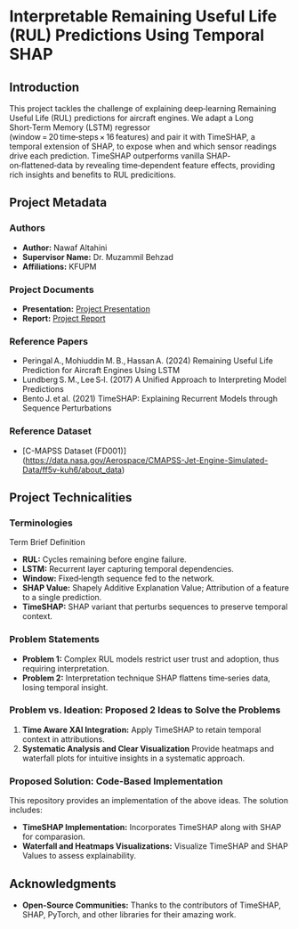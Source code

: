 # Interpretable Remaining Useful Life (RUL) Predictions Using Temporal SHAP

## Introduction
This project tackles the challenge of explaining deep‑learning Remaining Useful Life (RUL) predictions for aircraft engines. We adapt a Long Short‑Term Memory (LSTM) regressor (window = 20 time‑steps × 16 features) and pair it with TimeSHAP, a temporal extension of SHAP, to expose when and which sensor readings drive each prediction. TimeSHAP outperforms vanilla SHAP‐on‑flattened‑data by revealing time‑dependent feature effects, providing rich insights and benefits to RUL predicitions.

## Project Metadata
### Authors
- **Author:** Nawaf Altahini
- **Supervisor Name:** Dr. Muzammil Behzad
- **Affiliations:** KFUPM

### Project Documents
- **Presentation:** [Project Presentation](/Interpreting%20RUL%20Predictions%20Using%20Temporal%20SHAP%20Slides.pptx)
- **Report:** [Project Report](/Explaining%20Remaining%20Useful%20Life%20Predictions%20Using%20Temporal%20SHAP.pdf)

### Reference Papers
- Peringal A., Mohiuddin M. B., Hassan A. (2024) Remaining Useful Life Prediction for Aircraft Engines Using LSTM
- Lundberg S. M., Lee S‑I. (2017) A Unified Approach to Interpreting Model Predictions
- Bento J. et al. (2021) TimeSHAP: Explaining Recurrent Models through Sequence Perturbations

### Reference Dataset
- [C-MAPSS Dataset (FD001)] (https://data.nasa.gov/Aerospace/CMAPSS-Jet-Engine-Simulated-Data/ff5v-kuh6/about_data)


## Project Technicalities

### Terminologies
Term	Brief Definition
- **RUL:** Cycles remaining before engine failure.
- **LSTM:**	Recurrent layer capturing temporal dependencies.
- **Window:**	Fixed‑length sequence fed to the network.
- **SHAP Value:**	Shapely Additive Explanation Value; Attribution of a feature to a single prediction.
- **TimeSHAP:**	SHAP variant that perturbs sequences to preserve temporal context.

### Problem Statements
- **Problem 1:** Complex RUL models restrict user trust and adoption, thus requiring interpretation.
- **Problem 2:** Interpretation technique SHAP flattens time‑series data, losing temporal insight.

### Problem vs. Ideation: Proposed 2 Ideas to Solve the Problems
1. **Time Aware XAI Integration:** Apply TimeSHAP to retain temporal context in attributions.
2. **Systematic Analysis and Clear Visualization** Provide heatmaps and waterfall plots for intuitive insights in a systematic approach.

### Proposed Solution: Code-Based Implementation
This repository provides an implementation of the above ideas. The solution includes:

- **TimeSHAP Implementation:** Incorporates TimeSHAP along with SHAP for comparasion.
- **Waterfall and Heatmaps Visualizations:** Visualize TimeSHAP and SHAP Values to assess explainability.

## Acknowledgments
- **Open-Source Communities:** Thanks to the contributors of TimeSHAP, SHAP, PyTorch, and other libraries for their amazing work.
